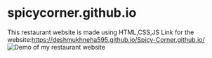 # spicycorner.github.io
This restaurant website is made using HTML,CSS,JS
Link for the website:https://deshmukhneha595.github.io/Spicy-Corner.github.io/
![Demo of my restaurant website](https://user-images.githubusercontent.com/83139163/151428298-7dc2111b-96e1-4bd9-9ab4-c9bdf2d2fce1.jpeg)
